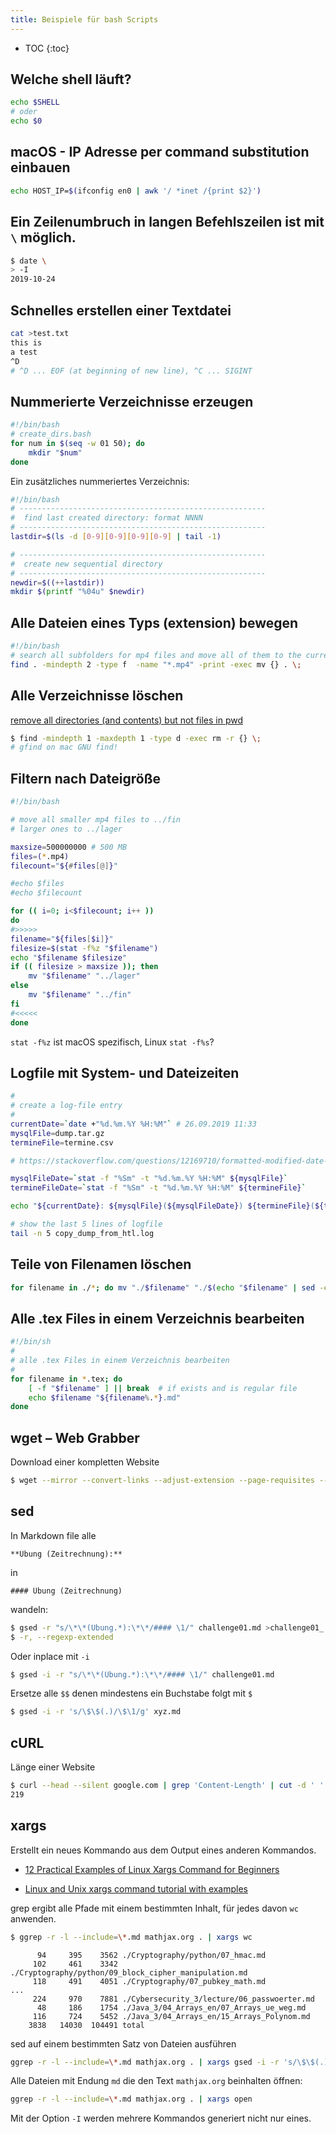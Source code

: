 ```yaml
---
title: Beispiele für bash Scripts
---
```


* TOC
{:toc}

## Welche shell läuft?

```bash
echo $SHELL
# oder
echo $0
```



## macOS - IP Adresse per command substitution einbauen

```bash
echo HOST_IP=$(ifconfig en0 | awk '/ *inet /{print $2}')
```



## Ein Zeilenumbruch in langen Befehlszeilen ist mit `\` möglich.

```bash
$ date \
> -I
2019-10-24
```



## Schnelles erstellen einer Textdatei

```bash
cat >test.txt
this is 
a test
^D
# ^D ... EOF (at beginning of new line), ^C ... SIGINT
```



## Nummerierte Verzeichnisse erzeugen

```bash
#!/bin/bash
# create_dirs.bash
for num in $(seq -w 01 50); do
    mkdir "$num"
done
```



Ein zusätzliches nummeriertes Verzeichnis:

```bash
#!/bin/bash
# -------------------------------------------------------
#  find last created directory: format NNNN
# -------------------------------------------------------
lastdir=$(ls -d [0-9][0-9][0-9][0-9] | tail -1)

# -------------------------------------------------------
#  create new sequential directory
# -------------------------------------------------------
newdir=$((++lastdir))
mkdir $(printf "%04u" $newdir)
```



## Alle Dateien eines Typs (extension) bewegen

```bash
#!/bin/bash
# search all subfolders for mp4 files and move all of them to the current folder
find . -mindepth 2 -type f  -name "*.mp4" -print -exec mv {} . \;
```



## Alle Verzeichnisse löschen

[remove all directories (and contents) but not files in pwd](https://superuser.com/a/713745)

```sh
$ find -mindepth 1 -maxdepth 1 -type d -exec rm -r {} \;
# gfind on mac GNU find!
```



## Filtern nach Dateigröße

```bash
#!/bin/bash

# move all smaller mp4 files to ../fin
# larger ones to ../lager

maxsize=500000000 # 500 MB
files=(*.mp4)
filecount="${#files[@]}"

#echo $files
#echo $filecount

for (( i=0; i<$filecount; i++ ))
do
#>>>>>
filename="${files[$i]}"
filesize=$(stat -f%z "$filename")
echo "$filename $filesize"
if (( filesize > maxsize )); then
    mv "$filename" "../lager"
else
    mv "$filename" "../fin"
fi
#<<<<<
done
```



`stat -f%z` ist macOS spezifisch, Linux `stat -f%s`?



## Logfile mit System- und Dateizeiten

```bash
#
# create a log-file entry
#
currentDate=`date +"%d.%m.%Y %H:%M"` # 26.09.2019 11:33
mysqlFile=dump.tar.gz
termineFile=termine.csv

# https://stackoverflow.com/questions/12169710/formatted-modified-date-time-of-file-on-mac-bash

mysqlFileDate=`stat -f "%Sm" -t "%d.%m.%Y %H:%M" ${mysqlFile}`
termineFileDate=`stat -f "%Sm" -t "%d.%m.%Y %H:%M" ${termineFile}`

echo "${currentDate}: ${mysqlFile}(${mysqlFileDate}) ${termineFile}(${termineFileDate})" >> copy_dump_from_htl.log

# show the last 5 lines of logfile
tail -n 5 copy_dump_from_htl.log
```



## Teile von Filenamen löschen

```bash
for filename in ./*; do mv "./$filename" "./$(echo "$filename" | sed -e 's/to delete//g')";  done
```



## Alle .tex Files in einem Verzeichnis bearbeiten

```bash
#!/bin/sh
#
# alle .tex Files in einem Verzeichnis bearbeiten
#
for filename in *.tex; do
    [ -f "$filename" ] || break  # if exists and is regular file
    echo $filename "${filename%.*}.md"
done

```



## wget – Web Grabber

Download einer kompletten Website

```bash
$ wget --mirror --convert-links --adjust-extension --page-requisites --no-parent https://matejkaf.github.io/Doc/5AHELS.html
```



## sed

In Markdown file alle

```
**Übung (Zeitrechnung):**
```

in

```
#### Übung (Zeitrechnung)
```

wandeln:

```sh
$ gsed -r "s/\*\*(Übung.*):\*\*/#### \1/" challenge01.md >challenge01_.md
$ -r, --regexp-extended
```

Oder inplace mit `-i`

```sh
$ gsed -i -r "s/\*\*(Übung.*):\*\*/#### \1/" challenge01.md
```

Ersetze alle `$$` denen mindestens ein Buchstabe folgt mit `$`

```sh
$ gsed -i -r 's/\$\$(.)/\$\1/g' xyz.md
```



## cURL

Länge einer Website

```sh
$ curl --head --silent google.com | grep 'Content-Length' | cut -d ' ' -f 2
219
```





## xargs

Erstellt ein neues Kommando aus dem Output eines anderen Kommandos.

- [12 Practical Examples of Linux Xargs Command for Beginners](https://www.tecmint.com/xargs-command-examples/)

- [Linux and Unix xargs command tutorial with examples](https://shapeshed.com/unix-xargs/)

grep ergibt alle Pfade mit einem bestimmten Inhalt, für jedes davon `wc` anwenden.

```sh
$ ggrep -r -l --include=\*.md mathjax.org . | xargs wc
```

```
      94     395    3562 ./Cryptography/python/07_hmac.md
     102     461    3342 ./Cryptography/python/09_block_cipher_manipulation.md
     118     491    4051 ./Cryptography/07_pubkey_math.md
...
     224     970    7881 ./Cybersecurity_3/lecture/06_passwoerter.md
      48     186    1754 ./Java_3/04_Arrays_en/07_Arrays_ue_weg.md
     116     724    5452 ./Java_3/04_Arrays_en/15_Arrays_Polynom.md
    3838   14030  104491 total
```

sed auf einem bestimmten Satz von Dateien ausführen

```sh
ggrep -r -l --include=\*.md mathjax.org . | xargs gsed -i -r 's/\$\$(.)/\$\1/g'
```

Alle Dateien mit Endung `md` die den Text `mathjax.org` beinhalten öffnen:

```sh
ggrep -r -l --include=\*.md mathjax.org . | xargs open
```

Mit der Option `-I` werden mehrere Kommandos generiert nicht nur eines.

